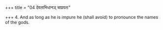 +++
title = "04 देवताभिधानञ् चाप्रयतः"

+++
4. And as long as he is impure he (shall avoid) to pronounce the names of the gods.
